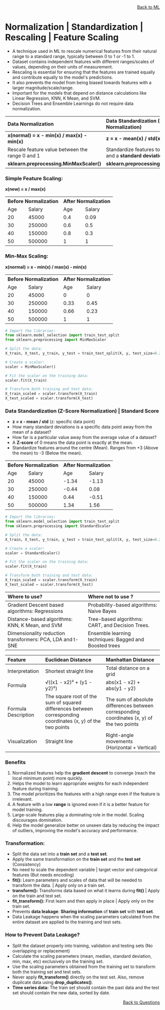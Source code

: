 <p align='right'><a align="right" href="https://github.com/KIRANKUMAR7296/Library/blob/main/Machine%20Learning/Machine%20Learning%20Models.md">Back to ML</a></p>

# Normalization | Standardization | Rescaling | Feature Scaling
- A technique used in ML to rescale numerical features from their natural range to a standard range, typically between 0 to 1 or -1 to 1.
- Dataset contains independent features with different ranges/scales of values, depending on their units of measurement.
- Rescaling is essential for ensuring that the features are trained equally and contribute equally to the model's predictions.
- It also prevents the model from being biased towards features with a larger magnitude/scale/range.
- Important for the models that depend on distance calculations like Linear Regression, KNN, K Mean, and SVM.
- Decision Trees and Ensemble Learnings do not require data normalization.

**Data Normalization** | **Data Standardization (Z Score Normalization)**
:--- | :---
**x(normal) =  x - min(x) / max(x) - min(x)** | **z = x - mean(x) / std(x)**
Rescale feature value between the range 0 and 1 | Standardize features to have a **mean of 0** and a **standard deviation of 1**
**sklearn.preprocessing.MinMaxScaler()** | **sklearn.preprocessing.StandardScaler()**

### **Simple Feature Scaling:**
**x(new) = x / max(x)**
<p>
<table>
  <tr><th colspan=2>Before Normalization</th><th colspan=2>After Normalization</th></tr>
  <tr><td>Age</td><td>Salary</td><td>Age</td><td>Salary</td></tr>
  <tr><td>20</td><td>45000</td><td>0.4</td><td>0.09</td></tr>
  <tr><td>30</td><td>250000</td><td>0.6</td><td>0.5</td></tr>
  <tr><td>40</td><td>150000</td><td>0.8</td><td>0.3</td></tr>
  <tr><td>50</td><td>500000</td><td>1</td><td>1</td></tr>
</table>

### **Min-Max Scaling:**
**x(normal) = x - min(x) / max(x) - min(x)**

<table>
  <tr><th colspan=2>Before Normalization</th><th colspan=2>After Normalization</th></tr>
  <tr><td>Age</td><td>Salary</td><td>Age</td><td>Salary</td></tr>
  <tr><td>20</td><td>45000</td><td>0</td><td>0</td></tr>
  <tr><td>30</td><td>250000</td><td>0.33</td><td>0.45</td></tr>
  <tr><td>40</td><td>150000</td><td>0.66</td><td>0.23</td></tr>
  <tr><td>50</td><td>500000</td><td>1</td><td>1</td></tr>
</table>

```python
# Import the libraries:
from sklearn.model_selection import train_test_split
from sklearn.preprocessing import MinMaxScaler

# Split the data:
X_train, X_test, y_train, y_test = train_test_split(X, y, test_size=0.2, random_state=42)

# Create a scaler:
scaler = MinMaxScaler()

# Fit the scaler on the training data:
scaler.fit(X_train)

# Transform both training and test data:
X_train_scaled = scaler.transform(X_train)
X_test_scaled = scaler.transform(X_test)
```

### **Data Standardization (Z-Score Normalization) | Standard Score**
- **z = x - mean / std** (z: specific data point)
- How many standard deviations is a specific data point away from the mean of a dataset?
- How far is a particular value away from the average value of a dataset?
- A **Z-score** of 0 means the data point is exactly at the mean.
- Standardize features around the centre (Mean). Ranges from +3 (Above the mean) to -3 (Below the mean).

<table>
  <tr><th colspan=2>Before Normalization</th><th colspan=2>After Normalization</th></tr>
  <tr><td>Age</td><td>Salary</td><td>Age</td><td>Salary</td></tr>
  <tr><td>20</td><td>45000</td><td>-1.34</td><td>-1.13</td></tr>
  <tr><td>30</td><td>250000</td><td>-0.44</td><td>0.08</td></tr>
  <tr><td>40</td><td>150000</td><td>0.44</td><td>-0.51</td></tr>
  <tr><td>50</td><td>500000</td><td>1.34</td><td>1.56</td></tr>
</table>

```python
# Import the libraries:
from sklearn.model_selection import train_test_split
from sklearn.preprocessing import StandardScaler

# Split the data:
X_train, X_test, y_train, y_test = train_test_split(X, y, test_size=0.2, random_state=42)

# Create a scaler:
scaler = StandardScaler()

# Fit the scaler on the training data:
scaler.fit(X_train)

# Transform both training and test data:
X_train_scaled = scaler.transform(X_train)
X_test_scaled = scaler.transform(X_test)
```

Where to **use**? | Where **not** to **use** ?
:--- | :---
Gradient Descent based algorithms: Regressions | Probability-based algorithms: Naive Bayes
Distance-based algorithms: KNN, K Mean, and SVM | Tree-based algorithms: CART, and Decision Trees.  
Dimensionality reduction transformers: PCA, LDA and t-SNE | Ensemble learning techniques: Bagged and Boosted trees

Feature |	Euclidean Distance | Manhattan Distance
:--- | :--- | :---
Interpretation | Shortest straight line |	Total distance on a grid
Formula |	√((x1 - x2)² + (y1 - y2)²) |	abs(x1 - x2) + abs(y1 - y2)
Formula Description | The square root of the sum of squared differences between corresponding coordinates (x, y) of the two points | The sum of absolute differences between corresponding coordinates (x, y) of the two points
Visualization | Straight line	| Right-angle movements (Horizontal + Vertical)

### **Benefits** 
1. Normalized features help the **gradient descent** to converge (reach the local minimum point) more quickly.
2. Helps the model to learn appropriate weights for each independent feature during training.
3. The model prioritizes the features with a high range even if the feature is irrelevant.
4. A feature with a low **range** is ignored even if it is a better feature for model training.
5. Large-scale features play a dominating role in the model. Scaling discourages domination.
6. Help the model generalize better on unseen data by reducing the impact of outliers, improving the model's accuracy and performance.

### **Transformation:**
- Split the data set into a **train set** and a **test set**.
- Apply the same transformation on the **train set** and the **test set** (Consistency)
- No need to scale the dependent variable | target vector and categorical features (But needs encoding)
- **fit():** Learn parameters and scales of data that will be needed to transform the data. | Apply only on a train set.
- **transform():** Transforms data based on what it learns during **fit()** | Apply on the train and test set.
- **fit_transform():** First learn and then apply in place | Apply only on the train set.
- Prevents **data leakage**: **Sharing information** of **train set** with **test set**.
- Data Leakage happens when the scaling parameters calculated from the entire dataset are applied to the training and test sets. 

### **How to Prevent Data Leakage?**
- Split the dataset properly into training, validation and testing sets (No overlapping or replacement)
- Calculate the scaling parameters (mean, median, standard deviation, min, max, etc) exclusively on the training set.
- Use the scaling parameters obtained from the training set to transform both the training set and test sets.
- Never apply **fit_transform()** directly on the test set. Also, remove duplicate data using **drop_duplicates()**.
- **Time series data:** The train set should contain the past data and the test set should contain the new data, sorted by date.

<p align='right'><a align="right" href="https://github.com/KIRANKUMAR7296/Library/blob/main/Interview.md">Back to Questions</a></p>
